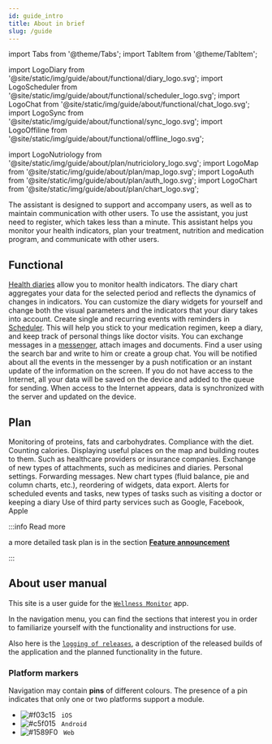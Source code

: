 ```yaml
---
id: guide_intro
title: About in brief
slug: /guide
---
```


import Tabs from '@theme/Tabs';
import TabItem from '@theme/TabItem';

import LogoDiary from '@site/static/img/guide/about/functional/diary_logo.svg';
import LogoScheduler from '@site/static/img/guide/about/functional/scheduler_logo.svg';
import LogoChat from '@site/static/img/guide/about/functional/chat_logo.svg';
import LogoSync from '@site/static/img/guide/about/functional/sync_logo.svg';
import LogoOffiline from '@site/static/img/guide/about/functional/offline_logo.svg';

import LogoNutriology from '@site/static/img/guide/about/plan/nutriciolory_logo.svg';
import LogoMap from '@site/static/img/guide/about/plan/map_logo.svg';
import LogoAuth from '@site/static/img/guide/about/plan/auth_logo.svg';
import LogoChart from '@site/static/img/guide/about/plan/chart_logo.svg';

The assistant is designed to support and accompany users, as well as to maintain communication with other users. To use the assistant, you just need to register, which takes less than a minute. This assistant helps you monitor your health indicators, plan your treatment, nutrition and medication program, and communicate with other users.

## Functional

<Tabs className="unique-tabs" style={{}}>
    <TabItem label="Health diaries" value='1'>
        <LogoDiary className="blackSvgIcon"  style={{width: "10%",height: '100%',marginRight: 20, float: 'left'}}/>
        <a href="/docs/guide/history">Health diaries</a> allow you to monitor health indicators. The diary chart aggregates your data for the selected period and reflects the dynamics of changes in indicators. You can customize the diary widgets for yourself and change both the visual parameters and the indicators that your diary takes into account.
    </TabItem>
    <TabItem label="Event Scheduler" value='2'>
        <LogoScheduler className="blackSvgIcon"  style={{width: "10%",height: '100%',marginRight: 20, float: 'left'}}/>
        Create single and recurring events with reminders in <a href="/docs/guide/schedule">Scheduler</a>. This will help you stick to your medication regimen, keep a diary, and keep track of personal things like doctor visits.
    </TabItem>
    <TabItem label="Messenger" value='3'>
        <LogoChat className="blackSvgIcon"  style={{width: "10%",height: '100%',marginRight: 20, float: 'left'}}/>
        You can exchange messages in a <a href="/docs/guide/messenger">messenger</a>, attach images and documents. Find a user using the search bar and write to him or create a group chat. You will be notified about all the events in the messenger by a push notification or an instant update of the information on the screen.
    </TabItem>
    <TabItem label="Offline mode" value='5'>
        <LogoOffiline className="blackSvgIcon"  style={{width: "10%",height: '100%',marginRight: 20, float: 'left'}}/>
        If you do not have access to the Internet, all your data will be saved on the device and added to the queue for sending.
    </TabItem>
    <TabItem label="Synchronization" value='6'>
        <LogoSync className="blackSvgIcon"  style={{width: "10%",height: '100%',marginRight: 20, float: 'left'}}/>
        When access to the Internet appears, data is synchronized with the server and updated on the device.
    </TabItem>
</Tabs>

## Plan

<Tabs className="unique-tabs" style={{}}>
    <TabItem label="Nutriciology" value='1'>
        <LogoNutriology className="blackSvgIcon"  style={{width: "10%",height: '100%',marginRight: 20, float: 'left'}}/>
        Monitoring of proteins, fats and carbohydrates. Compliance with the diet. Counting calories.
    </TabItem>
    <TabItem label="Help map" value='2'>
        <LogoMap className="blackSvgIcon"  style={{width: "10%",height: '100%',marginRight: 20, float: 'left'}}/>
       Displaying useful places on the map and building routes to them. Such as healthcare providers or insurance companies.
    </TabItem>
    <TabItem label="Messenger" value='3'>
        <LogoChat className="blackSvgIcon"  style={{width: "10%",height: '100%',marginRight: 20, float: 'left'}}/>
        Exchange of new types of attachments, such as medicines and diaries. Personal settings. Forwarding messages.
    </TabItem>
    <TabItem label="Diaries" value='4'>
        <LogoChart className="blackSvgIcon"  style={{width: "10%",height: '100%',marginRight: 20, float: 'left'}}/>
        New chart types (fluid balance, pie and column charts, etc.), reordering of widgets, data export.
    </TabItem>
    <TabItem label="Scheduler" value='5'>
        <LogoChat className="blackSvgIcon"  style={{width: "10%",height: '100%',marginRight: 20, float: 'left'}}/>
        Alerts for scheduled events and tasks, new types of tasks such as visiting a doctor or keeping a diary
    </TabItem>
    <TabItem label="Authorization" value='6'>
        <LogoAuth className="blackSvgIcon"  style={{width: "10%",height: '100%',marginRight: 20, float: 'left'}}/>
        Use of third party services such as Google, Facebook, Apple
    </TabItem>
</Tabs>

:::info Read more

a more detailed task plan is in the section **[Feature announcement](/docs/releases/tasklist)**

:::

## About user manual

This site is a user guide for the [`Wellness Monitor`](https://wellness.a2rd.com) app.

In the navigation menu, you can find the sections that interest you in order to familiarize yourself with the functionality and instructions for use.

Also here is the [`logging of releases`](/docs/releases/notes), a description of the released builds of the application and the planned functionality in the future.

### Platform markers

Navigation may contain **pins** of different colours. The presence of a pin indicates that only one or two platforms support a module.

- ![#f03c15](https://via.placeholder.com/15/000000/000000?text=+) ` iOS`
- ![#c5f015](https://via.placeholder.com/15/c5f015/000000?text=+) ` Android`
- ![#1589F0](https://via.placeholder.com/15/1589F0/000000?text=+) ` Web`
